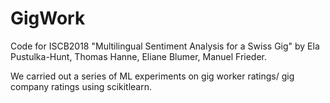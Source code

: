 # GigWork
Code for ISCB2018 "Multilingual Sentiment Analysis for a Swiss Gig" by Ela Pustulka-Hunt, Thomas Hanne, Eliane Blumer, Manuel Frieder.


We carried out a series of ML experiments on gig worker ratings/ gig company ratings using scikitlearn.
